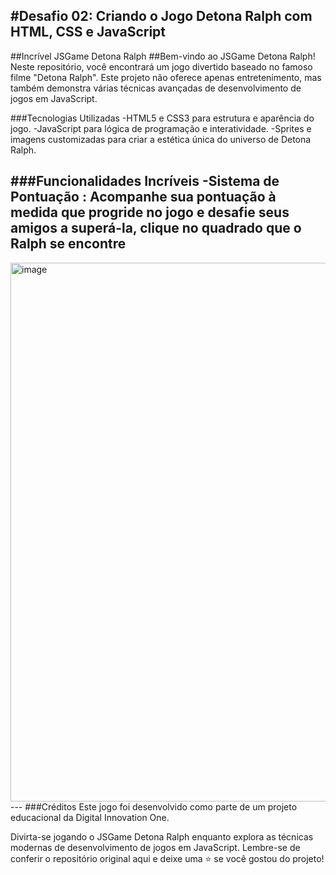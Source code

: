 #Desafio 02: Criando o Jogo Detona Ralph com HTML, CSS e JavaScript
---
##Incrível JSGame Detona Ralph
##Bem-vindo ao JSGame Detona Ralph! Neste repositório, você encontrará um jogo divertido baseado no famoso filme "Detona Ralph". Este projeto não oferece apenas entretenimento, mas também demonstra várias técnicas avançadas de desenvolvimento de jogos em JavaScript.

###Tecnologias Utilizadas
-HTML5 e CSS3 para estrutura e aparência do jogo.
-JavaScript para lógica de programação e interatividade.
-Sprites e imagens customizadas para criar a estética única do universo de Detona Ralph.

###Funcionalidades Incríveis
-Sistema de Pontuação : Acompanhe sua pontuação à medida que progride no jogo e desafie seus amigos a superá-la, clique no quadrado que o Ralph se encontre
---
<img width="1919" height="862" alt="image" src="https://github.com/user-attachments/assets/2bf2da9c-7048-4aa7-88f6-731b1c5dc7c0" />
---
###Créditos
Este jogo foi desenvolvido como parte de um projeto educacional da Digital Innovation One.

Divirta-se jogando o JSGame Detona Ralph enquanto explora as técnicas modernas de desenvolvimento de jogos em JavaScript. Lembre-se de conferir o repositório original aqui e deixe uma ⭐️ se você gostou do projeto!
